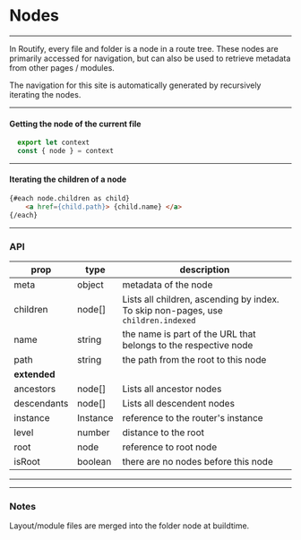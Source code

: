 <script>
    export let context
    console.log(context)
</script>

# Nodes

---

In Routify, every file and folder is a node in a route tree. These nodes are primarily accessed for navigation, but can also be used to retrieve metadata from other pages / modules. 


The navigation for this site is automatically generated by recursively iterating the nodes.

---

#### Getting the node of the current file
```javascript
  export let context
  const { node } = context
```

---

#### Iterating the children of a node
```html
{#each node.children as child}        
    <a href={child.path}> {child.name} </a>
{/each}
```

---

### API 
| prop | type | description | 
| ---- | ---- | ----------- | 
| meta | object | metadata of the node |
| children | node[] | Lists all children, ascending by index. To skip non-pages, use `children.indexed` |
| name | string | the name is part of the URL that belongs to the respective node |
| path | string | the path from the root to this node |
|**extended**|
| ancestors | node[] | Lists all ancestor nodes | 
| descendants | node[] | Lists all descendent nodes |
| instance | Instance | reference to the router's instance |
| level | number | distance to the root |
| root | node | reference to root node |
| isRoot | boolean | there are no nodes before this node |
---



---

### Notes
Layout/module files are merged into the folder node at buildtime.